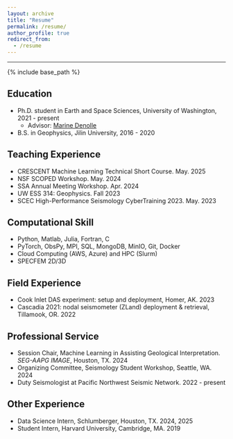 ```yaml
---
layout: archive
title: "Resume"
permalink: /resume/
author_profile: true
redirect_from:
  - /resume
---
```

---
{% include base_path %}

<h2>Education</h2>

* Ph.D. student in Earth and Space Sciences, University of Washington, 2021 - present
  * Advisor: [Marine Denolle](https://ess.uw.edu/people/marine-denolle/)
* B.S. in Geophysics, Jilin University, 2016 - 2020

<h2>Teaching Experience</h2>

* CRESCENT Machine Learning Technical Short Course. May. 2025
* NSF SCOPED Workshop. May. 2024
* SSA Annual Meeting Workshop. Apr. 2024
* UW ESS 314: Geophysics. Fall 2023
*	SCEC High-Performance Seismology CyberTraining 2023. May. 2023

<h2>Computational Skill</h2>

* Python, Matlab, Julia, Fortran, C
* PyTorch, ObsPy, MPI, SQL, MongoDB, MinIO, Git, Docker
* Cloud Computing (AWS, Azure) and HPC (Slurm)
* SPECFEM 2D/3D

<h2>Field Experience</h2>

* Cook Inlet DAS experiment: setup and deployment, Homer, AK. 2023
*	Cascadia 2021: nodal seismometer (ZLand) deployment & retrieval, Tillamook, OR. 2022

<h2>Professional Service</h2>

* Session Chair, Machine Learning in Assisting Geological Interpretation. *SEG-AAPG IMAGE*, Houston, TX. 2024
* Organizing Committee, Seismology Student Workshop, Seattle, WA. 2024
* Duty Seismologist at Pacific Northwest Seismic Network. 2022 - present

<h2>Other Experience</h2>

* Data Science Intern, Schlumberger, Houston, TX. 2024, 2025
* Student Intern, Harvard University, Cambridge, MA. 2019